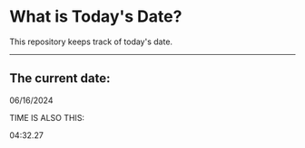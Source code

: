 # What is Today's Date?
This repository keeps track of today's date.
* * *
 
## The current date:  
 06/16/2024 
  
  
 TIME IS ALSO THIS: 
  
 04:32.27 
  
  
